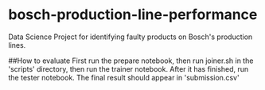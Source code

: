 # bosch-production-line-performance
Data Science Project for identifying faulty products on Bosch's production lines.

##How to evaluate
First run the prepare notebook, then run joiner.sh in the 'scripts' directory, then run the trainer notebook. 
After it has finished, run the tester notebook. 
The final result should appear in 'submission.csv'
